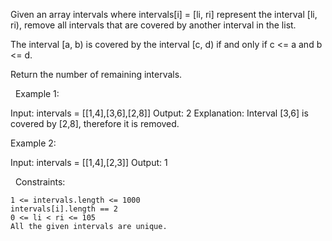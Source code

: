 Given an array intervals where intervals[i] = [li, ri] represent the interval [li, ri), remove all intervals that are covered by another interval in the list.

The interval [a, b) is covered by the interval [c, d) if and only if c <= a and b <= d.

Return the number of remaining intervals.

 
Example 1:

Input: intervals = [[1,4],[3,6],[2,8]]
Output: 2
Explanation: Interval [3,6] is covered by [2,8], therefore it is removed.


Example 2:

Input: intervals = [[1,4],[2,3]]
Output: 1


 
Constraints:


	1 <= intervals.length <= 1000
	intervals[i].length == 2
	0 <= li < ri <= 105
	All the given intervals are unique.

